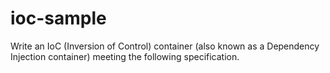 # ioc-sample
Write an IoC (Inversion of Control) container (also known as a Dependency Injection container) meeting the  following specification.
